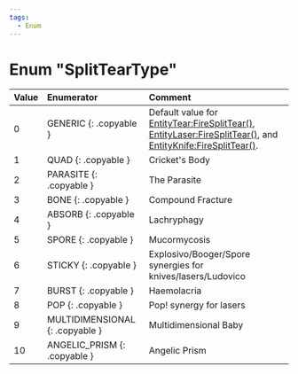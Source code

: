 ```yaml
---
tags:
  - Enum
---
```

# Enum "SplitTearType"
|Value|Enumerator|Comment|
|:--|:--|:--|
|0 |GENERIC {: .copyable } | Default value for [EntityTear:FireSplitTear()](../EntityTear.md#firesplittear), [EntityLaser:FireSplitTear()](../EntityLaser.md#firesplittear), and [EntityKnife:FireSplitTear()](../EntityKnife.md#firesplittear). |
|1 |QUAD {: .copyable } | Cricket's Body |
|2 |PARASITE {: .copyable } | The Parasite |
|3 |BONE {: .copyable } | Compound Fracture |
|4 |ABSORB {: .copyable } | Lachryphagy |
|5 |SPORE {: .copyable } | Mucormycosis |
|6 |STICKY {: .copyable } | Explosivo/Booger/Spore synergies for knives/lasers/Ludovico |
|7 |BURST {: .copyable } | Haemolacria |
|8 |POP {: .copyable } | Pop! synergy for lasers |
|9 |MULTIDIMENSIONAL {: .copyable } | Multidimensional Baby |
|10 |ANGELIC_PRISM {: .copyable } | Angelic Prism |
